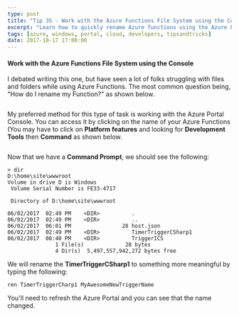 ```yaml
---
type: post
title: "Tip 35 - Work with the Azure Functions File System using the Console"
excerpt: "Learn how to quickly rename Azure functions using the Azure Portal Console"
tags: [azure, windows, portal, cloud, developers, tipsandtricks]
date: 2017-10-17 17:00:00
---
```



#### Work with the Azure Functions File System using the Console

I debated writing this one, but have seen a lot of folks struggling with files and folders while using Azure Functions. The most common question being, "How do I rename my Function?" as shown below.

<img :src="$withBase('/files/azfunc1.png')">

My preferred method for this type of task is working with the Azure Portal Console. You can access it by clicking on the name of your Azure Functions (You may have to click on **Platform features** and looking for **Development Tools** then **Command** as shown below.

<img :src="$withBase('/files/azfunc2.png')">

Now that we have a **Command Prompt**, we should see the following: 

```text
> dir
D:\home\site\wwwroot
Volume in drive D is Windows
 Volume Serial Number is FE33-4717

 Directory of D:\home\site\wwwroot

06/02/2017  02:49 PM    <DIR>          .
06/02/2017  02:49 PM    <DIR>          ..
06/02/2017  06:01 PM                28 host.json
06/02/2017  02:49 PM    <DIR>          TimerTriggerCSharp1
06/02/2017  08:40 PM    <DIR>          TriggerICS
               1 File(s)             28 bytes
               4 Dir(s)  5,497,557,942,272 bytes free
```

We will rename the **TimerTriggerCSharp1** to something more meaningful by typing the following:

`ren TimerTriggerCharp1 MyAwesomeNewTriggerName`

You'll need to refresh the Azure Portal and you can see that the name changed. 

<img :src="$withBase('/files/azfunc3.png')">

